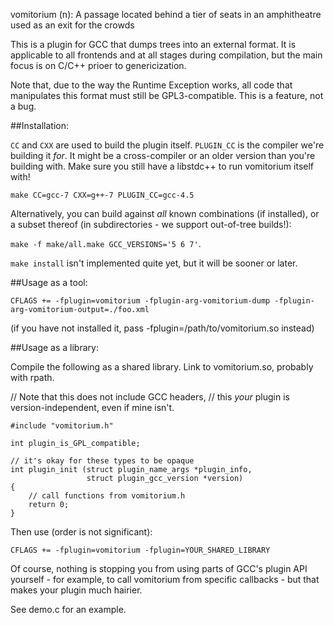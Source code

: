 vomitorium (n): A passage located behind a tier of seats in an amphitheatre used as an exit for the crowds

This is a plugin for GCC that dumps trees into an external format. It is
applicable to all frontends and at all stages during compilation, but the
main focus is on C/C++ prioer to genericization.

Note that, due to the way the Runtime Exception works,
all code that manipulates this format must still be GPL3-compatible.
This is a feature, not a bug.

##Installation:

`CC` and `CXX` are used to build the plugin itself.
`PLUGIN_CC` is the compiler we're building it *for*. It might be a
cross-compiler or an older version than you're building with. Make sure
you still have a libstdc++ to run vomitorium itself with!

`make CC=gcc-7 CXX=g++-7 PLUGIN_CC=gcc-4.5`

Alternatively, you can build against *all* known combinations (if installed),
or a subset thereof (in subdirectories - we support out-of-tree builds!):

`make -f make/all.make GCC_VERSIONS='5 6 7'`.

`make install` isn't implemented quite yet, but it will be sooner or later.

##Usage as a tool:

    CFLAGS += -fplugin=vomitorium -fplugin-arg-vomitorium-dump -fplugin-arg-vomitorium-output=./foo.xml

(if you have not installed it, pass -fplugin=/path/to/vomitorium.so instead)

##Usage as a library:

Compile the following as a shared library.
Link to vomitorium.so, probably with rpath.

// Note that this does not include GCC headers,
// this *your* plugin is version-independent, even if mine isn't.

    #include "vomitorium.h"

    int plugin_is_GPL_compatible;

    // it's okay for these types to be opaque
    int plugin_init (struct plugin_name_args *plugin_info,
                     struct plugin_gcc_version *version)
    {
        // call functions from vomitorium.h
        return 0;
    }

Then use (order is not significant):

    CFLAGS += -fplugin=vomitorium -fplugin=YOUR_SHARED_LIBRARY

Of course, nothing is stopping you from using parts of GCC's plugin API
yourself - for example, to call vomitorium from specific callbacks - but
that makes your plugin much hairier.

See demo.c for an example.
